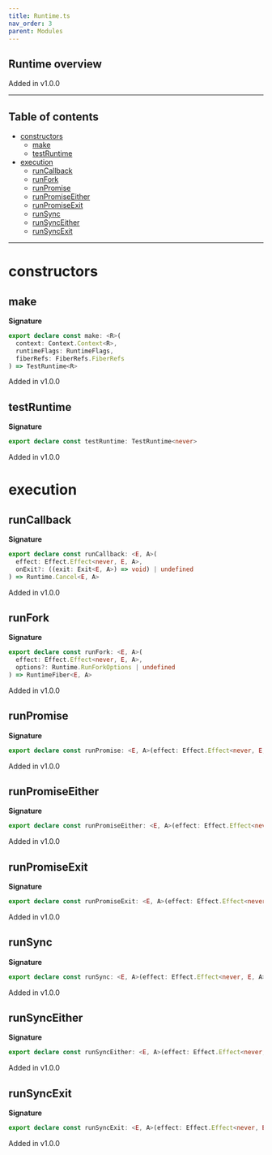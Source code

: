 ```yaml
---
title: Runtime.ts
nav_order: 3
parent: Modules
---
```


## Runtime overview

Added in v1.0.0

---

<h2 class="text-delta">Table of contents</h2>

- [constructors](#constructors)
  - [make](#make)
  - [testRuntime](#testruntime)
- [execution](#execution)
  - [runCallback](#runcallback)
  - [runFork](#runfork)
  - [runPromise](#runpromise)
  - [runPromiseEither](#runpromiseeither)
  - [runPromiseExit](#runpromiseexit)
  - [runSync](#runsync)
  - [runSyncEither](#runsynceither)
  - [runSyncExit](#runsyncexit)

---

# constructors

## make

**Signature**

```ts
export declare const make: <R>(
  context: Context.Context<R>,
  runtimeFlags: RuntimeFlags,
  fiberRefs: FiberRefs.FiberRefs
) => TestRuntime<R>
```

Added in v1.0.0

## testRuntime

**Signature**

```ts
export declare const testRuntime: TestRuntime<never>
```

Added in v1.0.0

# execution

## runCallback

**Signature**

```ts
export declare const runCallback: <E, A>(
  effect: Effect.Effect<never, E, A>,
  onExit?: ((exit: Exit<E, A>) => void) | undefined
) => Runtime.Cancel<E, A>
```

Added in v1.0.0

## runFork

**Signature**

```ts
export declare const runFork: <E, A>(
  effect: Effect.Effect<never, E, A>,
  options?: Runtime.RunForkOptions | undefined
) => RuntimeFiber<E, A>
```

Added in v1.0.0

## runPromise

**Signature**

```ts
export declare const runPromise: <E, A>(effect: Effect.Effect<never, E, A>) => Promise<A>
```

Added in v1.0.0

## runPromiseEither

**Signature**

```ts
export declare const runPromiseEither: <E, A>(effect: Effect.Effect<never, E, A>) => Promise<Either<E, A>>
```

Added in v1.0.0

## runPromiseExit

**Signature**

```ts
export declare const runPromiseExit: <E, A>(effect: Effect.Effect<never, E, A>) => Promise<Exit<E, A>>
```

Added in v1.0.0

## runSync

**Signature**

```ts
export declare const runSync: <E, A>(effect: Effect.Effect<never, E, A>) => A
```

Added in v1.0.0

## runSyncEither

**Signature**

```ts
export declare const runSyncEither: <E, A>(effect: Effect.Effect<never, E, A>) => Either<E, A>
```

Added in v1.0.0

## runSyncExit

**Signature**

```ts
export declare const runSyncExit: <E, A>(effect: Effect.Effect<never, E, A>) => Exit<E, A>
```

Added in v1.0.0
